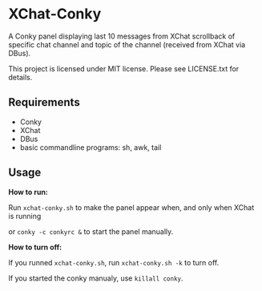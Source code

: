 XChat-Conky
===========

A Conky panel displaying last 10 messages from XChat scrollback of specific chat channel and topic of the channel (received from XChat via DBus).

This project is licensed under MIT license. Please see LICENSE.txt for details.

Requirements
------------
* Conky
* XChat
* DBus
* basic commandline programs: sh, awk, tail

Usage
-------
**How to run:**

Run ````xchat-conky.sh```` to make the panel appear when, and only when XChat is running

or ````conky -c conkyrc &```` to start the panel manually.

**How to turn off:**

If you runned ````xchat-conky.sh````, run ````xchat-conky.sh -k```` to turn off.

If you started the conky manualy, use ````killall conky````.

